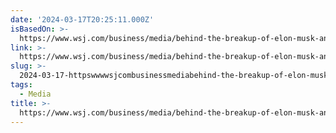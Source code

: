 ```yaml
---
date: '2024-03-17T20:25:11.000Z'
isBasedOn: >-
  https://www.wsj.com/business/media/behind-the-breakup-of-elon-musk-and-don-lemon-8500320e
link: >-
  https://www.wsj.com/business/media/behind-the-breakup-of-elon-musk-and-don-lemon-8500320e
slug: >-
  2024-03-17-httpswwwwsjcombusinessmediabehind-the-breakup-of-elon-musk-and-don-lemon-8500320e
tags:
  - Media
title: >-
  https://www.wsj.com/business/media/behind-the-breakup-of-elon-musk-and-don-lemon-8500320e
---
```


